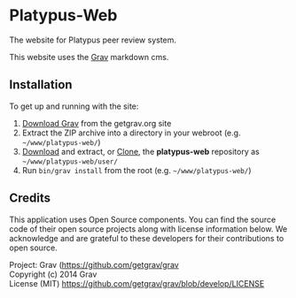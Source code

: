 # Platypus-Web

The website for Platypus peer review system.

This website uses the [Grav](http://getgrav.org) markdown cms.


## Installation

To get up and running with the site:

1. [Download Grav](http://getgrav.org/downloads) from the getgrav.org site
2. Extract the ZIP archive into a directory in your webroot (e.g. `~/www/platypus-web/`)
3. [Download](https://github.com/RoboticsDesignLab/platypus-web/archive/master.zip) and extract, or [Clone](https://github.com/RoboticsDesignLab/platypus-web.git), the **platypus-web** repository as `~/www/platypus-web/user/`
4. Run `bin/grav install` from the root (e.g. `~/www/platypus-web/`)


## Credits

This application uses Open Source components. You can find the source code of their open source projects along with license information below. We acknowledge and are grateful to these developers for their contributions to open source.

Project: Grav (https://github.com/getgrav/grav  
Copyright (c) 2014 Grav  
License (MIT) https://github.com/getgrav/grav/blob/develop/LICENSE  
